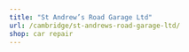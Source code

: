 ```yaml
---
title: "St Andrew’s Road Garage Ltd"
url: /cambridge/st-andrews-road-garage-ltd/
shop: car repair
---
```

